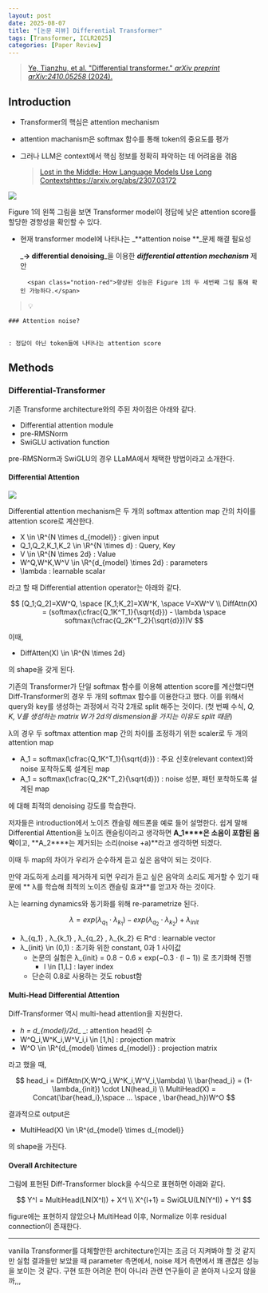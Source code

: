 ```yaml
---
layout: post
date: 2025-08-07
title: "[논문 리뷰] Differential Transformer"
tags: [Transformer, ICLR2025]
categories: [Paper Review]
---
```


> [Ye, Tianzhu, et al. "Differential transformer." ](https://arxiv.org/abs/2410.05258)[_arXiv preprint arXiv:2410.05258_](https://arxiv.org/abs/2410.05258)[ (2024).](https://arxiv.org/abs/2410.05258)



## Introduction

- Transformer의 핵심은 attention mechanism
- attention machanism은 softmax 함수를 통해 token의 중요도를 평가
- 그러나 LLM은 context에서 핵심 정보를 정확히 파악하는 데 어려움을 겪음

	> [Lost in the Middle: How Language Models Use Long Contextshttps://arxiv.org/abs/2307.03172](https://arxiv.org/abs/2307.03172)


![](https://prod-files-secure.s3.us-west-2.amazonaws.com/542b861c-36a8-4051-84e5-8804b6728dba/9083ea56-691a-4752-ae26-47f403431ac8/image.png?X-Amz-Algorithm=AWS4-HMAC-SHA256&X-Amz-Content-Sha256=UNSIGNED-PAYLOAD&X-Amz-Credential=ASIAZI2LB4667WZRRIEU%2F20250825%2Fus-west-2%2Fs3%2Faws4_request&X-Amz-Date=20250825T033938Z&X-Amz-Expires=3600&X-Amz-Security-Token=IQoJb3JpZ2luX2VjEPj%2F%2F%2F%2F%2F%2F%2F%2F%2F%2FwEaCXVzLXdlc3QtMiJGMEQCIEZGWhcdg3H%2BH%2FD5AS%2FB3sK2geDus81X6LZNCYoJJWiCAiBNQQ3%2F2VARYDSeeS6L6IgOc5zFgUhyFa61kYPh4aDhLCr%2FAwhREAAaDDYzNzQyMzE4MzgwNSIMHLcyG4DMhOw0nMGXKtwDiLhhEZYcoi7sRBUpx1sxLFH9C45vdUSPBOuNiJ6CxxEgi13gFAM78ZE%2Fi9q2fdTf2J%2B9wdDSA8OLqwc36oDvZMjMiK753FueS4EOj%2B3N7pxcQXR9bqCVspZt8CA0AhYGorQi%2FT60%2BtuhH%2FetUpA6MGXBOlfUsBJ0pruxQfK0yheG8UOPDPSri4KlEMsB2JbMh3nS9unFjRnSxRAsWrYgqsYsycfpaPBw4TYZLPRE2diqgeqvRhk3b8iyhi3gDjKQPEpkpmUhJKclLoe7aIDEwVIYKQJlh5JFnzvhCBAzf%2Bw4YA37XsKbXTb9t61SYozKC%2BlcN7TQuZne7aSo2ClS6J6wdkhelok6N18rCEdI6QsTuKfiHn2e2D1w0HxQTGhS69BarfmWwz4TZuwJpEPyuW9%2FI1QgYw8UehefMbyYUJIktkmPuVMyuZ%2F%2Bd4jndd2IGB%2BOidhh9zKIQAlGjkTmWpwWQPr0JTY7MGqc3DTgm19HAdOOhA9vbN7NX7lGIw5EEuvWBDejr3j%2BoCfbRYIsbBRGFkDC76NCvU6VCfX0b43FiyXEEiCZaFFrvqObnv2wOhluHiZFtjtFOFQV367j790SypMuCL5HIDs48%2B2nd9OVzpSvacRf7Ty91ZgwjcauxQY6pgHUzgFuKi4r5cb11HmoHJFloS7H5bq%2FrEoeznpp8Ic4jx8D7f3fdXoH6bcubqVulQ%2FSi%2F5e8QEVt%2F0wk6zEn%2F8n4TW%2FG%2BXRtWQ%2BwnPAxhMhWbavXocgbw%2B8Z7vOGDoTtpA7HS9zCPv97Ip%2FIubIJaUGr6nnOeREpF%2Bkz%2Fd22RqVXpO%2Be9TrHjZ3Dj8iCwRQ7FlIPiaN%2B51ue9fx8R6vpDnATnh22YU3&X-Amz-Signature=8c543791fab436228850362713565086049cc87878398a69dc2c775d6df32ab5&X-Amz-SignedHeaders=host&x-amz-checksum-mode=ENABLED&x-id=GetObject)


Figure 1의 왼쪽 그림을 보면 Transformer model이 정답에 낮은 attention score를 할당한 경향성을 확인할 수 있다.

- 현재 transformer model에 나타나는 _**attention noise **_문제 해결 필요성

	_**→ differential denoising**_을 이용한 _**differential attention mechanism**_ 제안


		<span class="notion-red">향상된 성능은 Figure 1의 두 세번째 그림 통해 확인 가능하다.</span>


> 💡 


	### Attention noise?


	: 정답이 아닌 token들에 나타나는 attention score



## Methods



### Differential-Transformer


기존 Transforme architecture와의 주된 차이점은 아래와 같다.

- Differential attention module
- pre-RMSNorm
- SwiGLU activation function

pre-RMSNorm과 SwiGLU의 경우 LLaMA에서 채택한 방법이라고 소개한다.



#### Differential Attention


![](https://prod-files-secure.s3.us-west-2.amazonaws.com/542b861c-36a8-4051-84e5-8804b6728dba/116d70b2-1963-4810-9167-f4c7d8a06e8f/image.png?X-Amz-Algorithm=AWS4-HMAC-SHA256&X-Amz-Content-Sha256=UNSIGNED-PAYLOAD&X-Amz-Credential=ASIAZI2LB4667WZRRIEU%2F20250825%2Fus-west-2%2Fs3%2Faws4_request&X-Amz-Date=20250825T033938Z&X-Amz-Expires=3600&X-Amz-Security-Token=IQoJb3JpZ2luX2VjEPj%2F%2F%2F%2F%2F%2F%2F%2F%2F%2FwEaCXVzLXdlc3QtMiJGMEQCIEZGWhcdg3H%2BH%2FD5AS%2FB3sK2geDus81X6LZNCYoJJWiCAiBNQQ3%2F2VARYDSeeS6L6IgOc5zFgUhyFa61kYPh4aDhLCr%2FAwhREAAaDDYzNzQyMzE4MzgwNSIMHLcyG4DMhOw0nMGXKtwDiLhhEZYcoi7sRBUpx1sxLFH9C45vdUSPBOuNiJ6CxxEgi13gFAM78ZE%2Fi9q2fdTf2J%2B9wdDSA8OLqwc36oDvZMjMiK753FueS4EOj%2B3N7pxcQXR9bqCVspZt8CA0AhYGorQi%2FT60%2BtuhH%2FetUpA6MGXBOlfUsBJ0pruxQfK0yheG8UOPDPSri4KlEMsB2JbMh3nS9unFjRnSxRAsWrYgqsYsycfpaPBw4TYZLPRE2diqgeqvRhk3b8iyhi3gDjKQPEpkpmUhJKclLoe7aIDEwVIYKQJlh5JFnzvhCBAzf%2Bw4YA37XsKbXTb9t61SYozKC%2BlcN7TQuZne7aSo2ClS6J6wdkhelok6N18rCEdI6QsTuKfiHn2e2D1w0HxQTGhS69BarfmWwz4TZuwJpEPyuW9%2FI1QgYw8UehefMbyYUJIktkmPuVMyuZ%2F%2Bd4jndd2IGB%2BOidhh9zKIQAlGjkTmWpwWQPr0JTY7MGqc3DTgm19HAdOOhA9vbN7NX7lGIw5EEuvWBDejr3j%2BoCfbRYIsbBRGFkDC76NCvU6VCfX0b43FiyXEEiCZaFFrvqObnv2wOhluHiZFtjtFOFQV367j790SypMuCL5HIDs48%2B2nd9OVzpSvacRf7Ty91ZgwjcauxQY6pgHUzgFuKi4r5cb11HmoHJFloS7H5bq%2FrEoeznpp8Ic4jx8D7f3fdXoH6bcubqVulQ%2FSi%2F5e8QEVt%2F0wk6zEn%2F8n4TW%2FG%2BXRtWQ%2BwnPAxhMhWbavXocgbw%2B8Z7vOGDoTtpA7HS9zCPv97Ip%2FIubIJaUGr6nnOeREpF%2Bkz%2Fd22RqVXpO%2Be9TrHjZ3Dj8iCwRQ7FlIPiaN%2B51ue9fx8R6vpDnATnh22YU3&X-Amz-Signature=5cb2c2d42e9311ad0ff3d649d4c5709602a4de910a3c317b0f53eaec0d395872&X-Amz-SignedHeaders=host&x-amz-checksum-mode=ENABLED&x-id=GetObject)


Differential attention mechanism은 두 개의 softmax attention map 간의 차이를 attention score로 계산한다.

- X \in \R^{N \times d\_{model}} : given input
- Q\_1,Q\_2,K\_1,K\_2 \in \R^{N \times d} : Query, Key
- V \in \R^{N \times 2d} : Value
- W^Q,W^K,W^V \in \R^{d\_{model} \times 2d} : parameters
- \lambda : learnable scalar

라고 할 때 Differential attention operator는 아래와 같다.


$$
[Q_1;Q_2]=XW^Q, \space [K_1;K_2]=XW^K, \space V=XW^V \\
DiffAttn(X) = (softmax(\cfrac{Q_1K^T_1}{\sqrt{d}}) - \lambda \space softmax(\cfrac{Q_2K^T_2}{\sqrt{d}}))V
$$


이때,

- DiffAtten(X) \in \R^{N \times 2d}

의 shape을 갖게 된다.


기존의 Transformer가 단일 softmax 함수를 이용해 attention score를 계산했다면 Diff-Transformer의 경우 두 개의 softmax 함수를 이용한다고 했다. 이를 위해서 query와 key를 생성하는 과정에서 각각 2개로 split 해주는 것이다. <span class="notion-red">(첫 번째 수식, </span><span class="notion-red">_Q, K, V를 생성하는 matrix W가 2d의 dismension을 가지는 이유도 split 때문_</span><span class="notion-red">)</span>


 λ의 경우 두 softmax attention map 간의 차이를 조정하기 위한 scaler로 두 개의 attention map

- A\_1 = softmax(\cfrac{Q\_1K^T\_1}{\sqrt{d}}) : 주요 신호(relevant context)와 noise 포착하도록 설계된 map
- A\_1 = softmax(\cfrac{Q\_2K^T\_2}{\sqrt{d}}) : noise 성분, 패턴 포착하도록 설계된 map 

에 대해 최적의 denoising 강도를 학습한다.


저자들은 introduction에서 노이즈 캔슬링 헤드폰을 예로 들어 설명한다. 쉽게 말해 Differential Attention을 노이즈 캔슬링이라고 생각하면 **A\_1****은 소음이 포함된 음악**이고, **A\_2****는 제거되는 소리(noise +a)**라고 생각하면 되겠다. 


이때 두 map의 차이가 우리가 순수하게 듣고 싶은 음악이 되는 것이다. 


만약 과도하게 소리를 제거하게 되면 우리가 듣고 싶은 음악의 소리도 제거할 수 있기 때문에 ** λ를 학습해 최적의 노이즈 캔슬링 효과**를 얻고자 하는 것이다.


λ는 learning dynamics와 동기화를 위해 re-parametrize 된다.


$$
\lambda = exp(\lambda_{q_1} \cdot \lambda_{k_1}) - exp(\lambda_{q_2} \cdot \lambda_{k_2}) + \lambda_{init}
$$

- λ\_{q\_1} , λ\_{k\_1} , λ\_{q\_2} , λ\_{k\_2} ∈ R^d : learnable vector
- λ\_{init} \in (0,1) : 초기화 위한 constant, 0과 1 사이값
	- 논문의 실험은 λ\_{init} = 0.8 − 0.6 × exp(−0.3 · (l − 1)) 로 초기화해 진행
		- l \in [1,L] : layer index
	- 단순히 0.8로 사용하는 것도 robust함


#### **Multi-Head Differential Attention**


Diff-Transformer 역시 multi-head attention을 지원한다.

- _h = d\_{model}/2d__ _: attention head의 수
- W^Q\_i,W^K\_i,W^V\_i,i \in [1,h] : projection matrix
- W^O \in \R^{d\_{model} \times d\_{model}} : projection matrix

라고 했을 때,


$$
head_i = DiffAttn(X;W^Q_i,W^K_i,W^V_i,\lambda) \\
\bar{head_i} = (1-\lambda_{init}) \cdot LN(head_i) \\
MultiHead(X) = Concat(\bar{head_i},\space ... \space , \bar{head_h})W^O
$$


결과적으로 output은

- MultiHead(X) \in \R^{d\_{model} \times d\_{model}}

의 shape을 가진다.



#### Overall Architecture


그림에 표현된 Diff-Transformer block을 수식으로 표현하면 아래와 같다.


$$
Y^l = MultiHead(LN(X^l)) + X^l \\
X^{l+1} = SwiGLU(LN(Y^l)) + Y^l
$$


figure에는 표현하지 않았으나 MultiHead 이후, Normalize 이후 residual connection이 존재한다.


---


vanilla Transformer를 대체할만한 architecture인지는 조금 더 지켜봐야 할 것 같지만 실험 결과들만 보았을 때 parameter 측면에서, noise 제거 측면에서 꽤 괜찮은 성능을 보이는 것 같다. 구현 또한 어려운 편이 아니라 관련 연구들이 곧 쏟아져 나오지 않을까,,,

